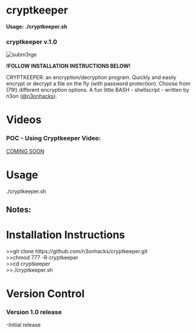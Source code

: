 # cryptkeeper

<b>Usage: ./cryptkeeper.sh</b>

<h3>cryptkeeper v.1.0</h3>
<img src="https://github.com/n3onhacks/cryptkeeper/blob/main/cryptkeeper_logo.jpg" alt="subm3rge">

**!FOLLOW INSTALLATION INSTRUCTIONS BELOW!**<p>
CRYPTKEEPER: an encryption/decryption program. Quickly and easily encrypt or decrypt a file on the fly (with password protection). Choose from (79!) different encryption options. A fun little BASH - shellscript - written by n3on (<a href="https://www.twitter.com/@n3onhacks">@n3onhacks</a>).

<h1>Videos</h1>

<h3>POC - Using Cryptkeeper Video:</h3><p>
<a href="https://youtu.be/1i2Y5GS8b_c">COMING SOON</a><p>
 
<h1>Usage</h1>
  
./cryptkeeper.sh<p>
  
<h2>Notes: </h2>

 <h1>Installation Instructions</h1>
>>git clone https://github.com/n3onhacks/cryptkeeper.git<br>
>>chmod 777 -R cryptkeeper<br>
>>cd cryptkeeper<br>
>>./cryptkeeper.sh<br>

<h1>Version Control</h1>
 <h3>Version 1.0 release</h3>
-Initial release
 

